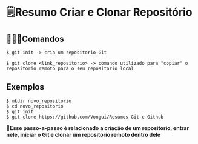 # 🗒️Resumo Criar e Clonar Repositório

## 🧑🏾‍💻Comandos
```$ git init -> cria um repositorio Git```

```$ git clone <link_repositorio> -> comando utilizado para "copiar" o repositorio remoto para o seu repositorio local```

## Exemplos
```$ mkdir novo_repositorio```  
```$ cd novo_repositorio ```  
```$ git init```  
```$ git clone https://github.com/Vongui/Resumos-Git-e-Github```

🚨**Esse passo-a-passo é relacionado a criação de um repositório, entrar nele, iniciar o Git e clonar um repositorio remoto dentro dele**
